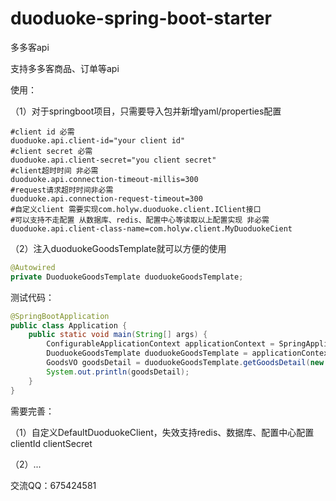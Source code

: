 # duoduoke-spring-boot-starter
多多客api

支持多多客商品、订单等api

使用：

（1）对于springboot项目，只需要导入包并新增yaml/properties配置
```
#client id 必需
duoduoke.api.client-id="your client id"
#client secret 必需
duoduoke.api.client-secret="you client secret"
#client超时时间 非必需
duoduoke.api.connection-timeout-millis=300
#request请求超时时间非必需
duoduoke.api.connection-request-timeout=300
#自定义client 需要实现com.holyw.duoduoke.client.IClient接口
#可以支持不走配置 从数据库、redis、配置中心等读取以上配置实现 非必需
duoduoke.api.client-class-name=com.holyw.client.MyDuoduokeCient
```
（2）注入duoduokeGoodsTemplate就可以方便的使用
```java
@Autowired
private DuoduokeGoodsTemplate duoduokeGoodsTemplate;
```
测试代码：
```java
@SpringBootApplication
public class Application {
    public static void main(String[] args) {
        ConfigurableApplicationContext applicationContext = SpringApplication.run(Application.class, args);
        DuoduokeGoodsTemplate duoduokeGoodsTemplate = applicationContext.getBean(DuoduokeGoodsTemplate.class);
        GoodsVO goodsDetail = duoduokeGoodsTemplate.getGoodsDetail(new PddDdkGoodsDetailRequestBuilder().addGoodsId("79993177108").build());
        System.out.println(goodsDetail);
    }
}
```
需要完善：

（1）自定义DefaultDuoduokeClient，失效支持redis、数据库、配置中心配置clientId clientSecret

（2）...

交流QQ：675424581
